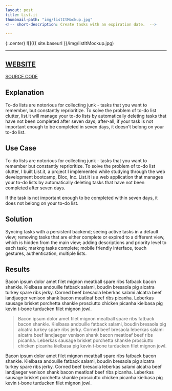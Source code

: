 ```yaml
---
layout: post
title: List.it
thumbnail-path: "img/listItMockup.jpg"
<!-- short-description: Create tasks with an expiration date.  -->

---
```


{:.center}
![]({{ site.baseurl }}/img/listItMockup.jpg)

---
[WEBSITE](http://just-list-it.herokuapp.com/ "Website")
---
[SOURCE CODE](https://github.com/jessappeldoorn/pulse-and-pause "Code")

## Explanation

To-do lists are notorious for collecting junk - tasks that you want to remember, but constantly reprioritize. To solve the problem of to-do list clutter, list.it will manage your to-do lists by automatically deleting tasks that have not been completed after seven days; after-all, if your task is not important enough to be completed in seven days, it doesn't belong on your to-do list.  

## Use Case
To-do lists are notorious for collecting junk - tasks that you want to remember but constantly reprioritize. To solve the problem of to-do list clutter, I built List.it, a project I implemented while studying through the web development bootcamp, Bloc, Inc. List.it is a web application that manages your to-do lists by automatically deleting tasks that have not been completed after seven days.

If the task is not important enough to be completed within seven days, it does not belong on your to-do list.


## Solution

Syncing tasks with a persistent backend; seeing active tasks in a default view; removing tasks that are either complete or expired to a different view, which is hidden from the main view; adding descriptions and priority level to each task; markng tasks complete; mobile friendly interface, touch gestures, authentication, multiple lists.

## Results

Bacon ipsum dolor amet filet mignon meatball spare ribs fatback bacon shankle. Kielbasa andouille fatback salami, boudin bresaola pig alcatra turkey spare ribs jerky. Corned beef bresaola leberkas salami alcatra beef landjaeger venison shank bacon meatloaf beef ribs picanha. Leberkas sausage brisket porchetta shankle prosciutto chicken picanha kielbasa pig kevin t-bone turducken filet mignon jowl.

> Bacon ipsum dolor amet filet mignon meatball spare ribs fatback bacon shankle. Kielbasa andouille fatback salami, boudin bresaola pig alcatra turkey spare ribs jerky. Corned beef bresaola leberkas salami alcatra beef landjaeger venison shank bacon meatloaf beef ribs picanha. Leberkas sausage brisket porchetta shankle prosciutto chicken picanha kielbasa pig kevin t-bone turducken filet mignon jowl.

Bacon ipsum dolor amet filet mignon meatball spare ribs fatback bacon shankle. Kielbasa andouille fatback salami, boudin bresaola pig alcatra turkey spare ribs jerky. Corned beef bresaola leberkas salami alcatra beef landjaeger venison shank bacon meatloaf beef ribs picanha. Leberkas sausage brisket porchetta shankle prosciutto chicken picanha kielbasa pig kevin t-bone turducken filet mignon jowl.

<!-- ## Conclusion -->

